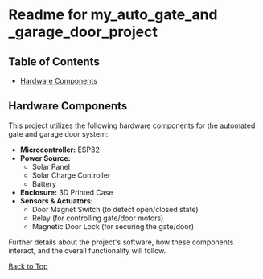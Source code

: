 # Readme for my_auto_gate_and _garage_door_project

## Table of Contents
* [Hardware Components](#hardware-components)

## Hardware Components

This project utilizes the following hardware components for the automated gate and garage door system:

*   **Microcontroller:** ESP32
*   **Power Source:**
    *   Solar Panel
    *   Solar Charge Controller
    *   Battery
*   **Enclosure:** 3D Printed Case
*   **Sensors & Actuators:**
    *   Door Magnet Switch (to detect open/closed state)
    *   Relay (for controlling gate/door motors)
    *   Magnetic Door Lock (for securing the gate/door)

Further details about the project's software, how these components interact, and the overall functionality will follow.

[Back to Top](#readme-for-my_auto_gate_and-_garage_door_project)